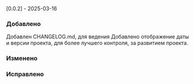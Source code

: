 [0.0.2] - 2025-03-16
### Добавлено
Добавлен CHANGELOG.md, для ведения 
Добавлено отображение даты и версии проекта, для более лучшего контроля, за развитием проекта.

### Изменено


### Исправлено